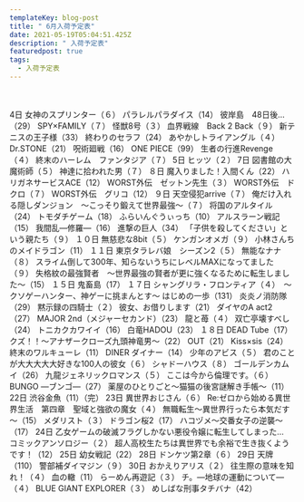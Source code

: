 ```yaml
---
templateKey: blog-post
title: " 6月入荷予定表"
date: 2021-05-19T05:04:51.425Z
description: " 入荷予定表"
featuredpost: true
tags:
  - 入荷予定表
---
```

　　	　  
	
4日
	女神のスプリンター（６）
	パラレルパラダイス（14）
	彼岸島　48日後…（29）
	SPY×FAMILY（７）
	怪獣8号（３）
	血界戦線　Back 2 Back（９）
	新テニスの王子様（33）
	終わりのセラフ（24）
	あやかしトライアングル（４）
	Dr.STONE（21）
	呪術廻戦（16）
	ONE PIECE（99）
	生者の行進Revenge（４）
	終末のハーレム　ファンタジア（７）
5日
	ヒッツ（２）
7日
	図書館の大魔術師（５）
	神達に拾われた男（７）
８日
	魔入りました！入間くん（22）
	ハリガネサービスACE（12）
	WORST外伝　ゼットン先生（３）
	WORST外伝　ドクロ（７）
	WORST外伝　グリコ（12）
９日
	天空侵犯arrive（７）
	俺だけ入れる隠しダンジョン　～こっそり鍛えて世界最強～（７）
	将国のアルタイル（24）
	トモダチゲーム（18）
	ふらいんぐうぃっち（10）
	アルスラーン戦記（15）
	我間乱―修羅―（16）
	進撃の巨人（34）
	「子供を殺してください」という親たち（９）
１０日
	無慈悲な8bit（５）
	ケンガンオメガ（９）
	小林さんちのメイドラゴン（11）
１１日
	東京タラレバ娘　シーズン2（５）
	無能なナナ（８）
	スライム倒して300年、知らないうちにレベルMAXになってました（９）
	失格紋の最強賢者　～世界最強の賢者が更に強くなるために転生しました～（15）
１５日
	鬼畜島（17）
１７日
	シャングリラ・フロンティア（４）　～クソゲーハンター、神ゲーに挑まんとす～
	はじめの一歩（131）
	炎炎ノ消防隊（29）
	黙示録の四騎士（２）
	彼女、お借りします（21）
	ダイヤのA act2（27）
	MAJOR 2nd（メジャーセカンド）（23）
	龍と苺（４）
	双亡亭壊すべし（24）
	トニカクカワイイ（16）
	白竜HADOU（23）
１８日
	DEAD Tube（17）
	クズ！！～アナザークローズ九頭神竜男～（22）
	OUT（21）
	Kiss×sis（24）
	終末のワルキューレ（11）
	DINER ダイナー（14）
	少年のアビス（５）
	君のことが大大大大大好きな100人の彼女（６）
	シャドーハウス（８）
	ゴールデンカムイ（26）
	九龍ジェネリックロマンス（５）
	ここは今から倫理です。（６）
	BUNGO ―ブンゴ―（27）
	薬屋のひとりごと～猫猫の後宮謎解き手帳～（11）
22日
	渋谷金魚（11）（完）
23日
	異世界おじさん（６）
	Re:ゼロから始める異世界生活　第四章　聖域と強欲の魔女（４）
	無職転生～異世界行ったら本気だす～（15）
	メダリスト（３）
	ドラゴン桜2（17）
	ハコヅメ～交番女子の逆襲～（17）
24日
	乙女ゲームの破滅フラグしかない悪役令嬢に転生してしまった…　コミックアンソロジー（２）
	超人高校生たちは異世界でも余裕で生き抜くようです！（12）
25日
	幼女戦記（22）
28日
	ドンケツ第2章（６）
29日
	天牌（110）
	警部補ダイマジン（９）
30日
	おかえりアリス（２）
	往生際の意味を知れ！（４）
	血の轍（11）
	らーめん再遊記（３）
	チ。―地球の運動について―（４）
	BLUE GIANT EXPLORER（３）
	めしばな刑事タチバナ（42）
